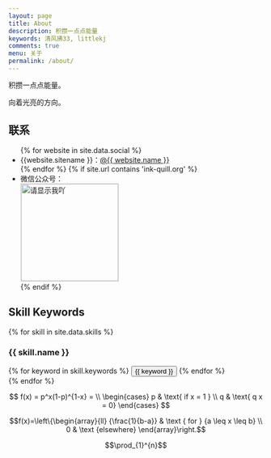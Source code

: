 ```yaml
---
layout: page
title: About
description: 积攒一点点能量
keywords: 清风拂33, littlekj
comments: true
menu: 关于
permalink: /about/
---
```


积攒一点点能量。

向着光亮的方向。

## 联系

<ul>
{% for website in site.data.social %}
<li>{{website.sitename }}：<a href="{{ website.url }}" target="_blank">@{{ website.name }}</a></li>
{% endfor %}
{% if site.url contains 'ink-quill.org' %}
<li>
微信公众号：<br />
<img style="height:192px;width:192px;border:1px solid lightgrey;" src="{{ site.url }}/assets/images/qrcode.jpg" alt="请显示我吖" />
</li>
{% endif %}
</ul>


## Skill Keywords

{% for skill in site.data.skills %}
### {{ skill.name }}
<div class="btn-inline">
{% for keyword in skill.keywords %}
<button class="btn btn-outline" type="button">{{ keyword }}</button>
{% endfor %}
</div>
{% endfor %}


$$
f(x) = p^x(1-p)^{1-x} = \\
\begin{cases}
  p & \text{ if x = 1 }  \\
  q & \text{ q x = 0} 
\end{cases}
$$

$$f(x)=\left\{\begin{array}{ll} {\frac{1}{b-a}} & \text { for } {a \leq x \leq b} \\ 0 & \text {elsewhere} \end{array}\right.$$

$$\prod_{1}^{n}$$
